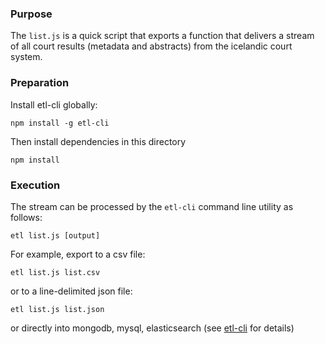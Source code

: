 ### Purpose
The `list.js` is a quick script that exports a function that delivers a stream of all court results (metadata and abstracts) from the icelandic court system.  

### Preparation

Install etl-cli globally:

`npm install -g etl-cli`

Then install dependencies in this directory

`npm install`

### Execution

The stream can be processed by the `etl-cli` command line utility as follows:

`etl list.js [output]`

For example, export to a csv file:

`etl list.js list.csv`

or to a line-delimited json file:

`etl list.js list.json`

or directly into mongodb, mysql, elasticsearch (see [etl-cli](https://github.com/ZJONSSON/etl-cli) for details)
